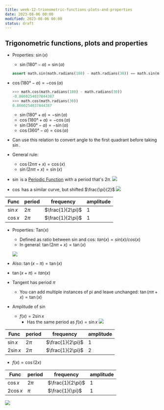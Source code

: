 ```yaml
---
title: week-12-trionometric-functions-plots-and-properties
date: 2023-08-06 00:00
modified: 2023-08-06 00:00
status: draft
---
```


## Trigonometric functions, plots and properties

* Properties: $\sin(x)$
    * $\sin(180° - \alpha) = \sin(\alpha)$

    ```python
    assert math.sin(math.radians(180) - math.radians(30)) == math.sin(math.radians(30))
    ```

* $\cos(180° - \alpha) = -\cos(\alpha)$

    ```python
    >>> math.cos(math.radians(180) - math.radians(30))
    -0.8660254037844387
    >>> math.cos(math.radians(30))
    0.8660254037844387
    ```

    * $\sin(180° + \alpha) = -\sin(\alpha)$
    * $\cos(180° + \alpha) = -\cos(\alpha)$
    * $\sin(360° - \alpha) = -\sin(\alpha)$
    * $\cos(360° - \alpha) = \cos(\alpha)$

* Can use this relation to convert angle to the first quadrant before taking $\sin$.
* General rule:
    * $\cos(2n\pi + x) = \cos(x)$
    * $\sin(2n\pi + x) = \sin(x)$

* $\sin$ is a [Periodic Function](../../../../permanent/periodic-function.md) with a period that's $2\pi$.
     ![](../../../../journal/_media/week-12-trionometric-functions-plots-and-properties-2pi.png)

* $\cos$ has a similar curve, but shifted $\frac{\pi}{2}$
    ![](../../../../journal/_media/week-12-trionometric-functions-plots-and-properties-cos.png)

| Func     | period | frequency       | amplitude |
| -------- | ------ | --------------- | --------- |
| $\sin x$ | $2\pi$ | $\frac{1}{2\pi}$ | 1         |
| $\cos x$ | $2\pi$ | $\frac{1}{2\pi}$ | 1         |

* Properties: Tan(x)
    * Defined as ratio between sin and cos: $tan(x) = sin(x) / cos(x)$
    * In general: $\tan(2n\pi + x) = \tan(x)$

    ![](../../../../journal/_media/week-12-trionometric-functions-plots-and-properties-tan-1.png)
* Also: $\tan(x - \pi) = \tan(x)$
* $\tan(x + \pi) = tan(x)$
* Tangent has period $\pi$
    * You can add multiple instances of pi and leave unchanged: $\tan(n\pi + x) = \tan(x)$
* Amplitude of $\sin$
    * $f(x) = 2 \sin x$
        * Has the same period as $f(x) = \sin x$
            ![](../../../../journal/_media/week-12-trionometric-functions-plots-and-properties-sin-period.png)

| Func       | period | frequency        | amplitude |
| ---------- | ------ | ---------------- | --------- |
| $\sin x$   | $2\pi$ | $\frac{1}{2\pi}$ | 1         |
| $2 \sin x$ | $2\pi$ | $\frac{1}{2\pi}$ | 2         |

* $f(x) = \cos(2x)$

| Func       | period | frequency        | amplitude |
| ---------- | ------ | ---------------- | --------- |
| $\cos x$   | $2\pi$ | $\frac{1}{2\pi}$ | 1         |
| $2 \cos x$ | $\pi$ | $\frac{1}{\pi}$ | 1         |

![](../../../../journal/_media/week-12-trionometric-functions-plots-and-properties-amplitude-cos.png)
